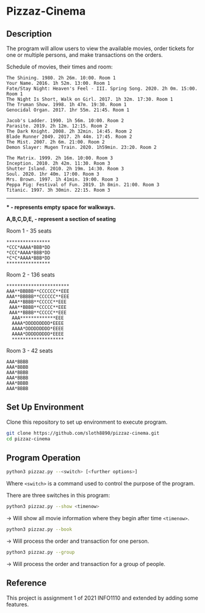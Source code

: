 # Pizzaz-Cinema

## Description

The program will allow users to view the available movies, order tickets for one or multiple persons, and make transactions on the orders.

Schedule of movies, their times and room:
```
The Shining. 1980. 2h 26m. 10:00. Room 1
Your Name. 2016. 1h 52m. 13:00. Room 1
Fate/Stay Night: Heaven's Feel - III. Spring Song. 2020. 2h 0m. 15:00. Room 1
The Night Is Short, Walk on Girl. 2017. 1h 32m. 17:30. Room 1
The Truman Show. 1998. 1h 47m. 19:30. Room 1
Genocidal Organ. 2017. 1hr 55m. 21:45. Room 1

Jacob's Ladder. 1990. 1h 56m. 10:00. Room 2
Parasite. 2019. 2h 12m. 12:15. Room 2
The Dark Knight. 2008. 2h 32min. 14:45. Room 2
Blade Runner 2049. 2017. 2h 44m. 17:45. Room 2
The Mist. 2007. 2h 6m. 21:00. Room 2
Demon Slayer: Mugen Train. 2020. 1h59min. 23:20. Room 2

The Matrix. 1999. 2h 16m. 10:00. Room 3
Inception. 2010. 2h 42m. 11:30. Room 3
Shutter Island. 2010. 2h 19m. 14:30. Room 3
Soul. 2020. 1hr 40m. 17:00. Room 3
Mrs. Brown. 1997. 1h 41min. 19:00. Room 3
Peppa Pig: Festival of Fun. 2019. 1h 8min. 21:00. Room 3
Titanic. 1997. 3h 30min. 22:15. Room 3
```
***

__* - represents empty space for walkways.__ 

__A,B,C,D,E, - represent a section of seating__

Room 1 - 35 seats
```
****************
*CCC*AAAA*BBB*DD
*CCC*AAAA*BBB*DD
*C*C*AAAA*BBB*DD
****************
```
Room 2 - 136 seats
```
***********************
AAA**BBBBB**CCCCCC**EEE
AAA**BBBBB**CCCCCC**EEE
 AAA**BBBB**CCCCC**EEE
 AAA**BBBB**CCCCC**EEE
 AAA**BBBB**CCCCC**EEE
  AAA*************EEE
  AAAA*DDDDDDDDD*EEEE
  AAAA*DDDDDDDDD*EEEE
  AAAA*DDDDDDDDD*EEEE
  *******************
```
Room 3 - 42 seats
```
AAA*BBBB
AAA*BBBB
AAA*BBBB
AAA*BBBB
AAA*BBBB
AAA*BBBB
```

## Set Up Environment
Clone this repository to set up environment to execute program.

```bash
git clone https://github.com/sloth8890/pizzaz-cinema.git
cd pizzaz-cinema
```

## Program Operation

```bash
python3 pizzaz.py --<switch> [<further options>]
```

Where ```<switch>``` is a command used to control the purpose of the program.

There are three switches in this program:

```bash
python3 pizzaz.py --show <timenow>
```
-> Will show all movie information where they begin after time ```<timenow>```.
```bash
python3 pizzaz.py --book
```
-> Will process the order and transaction for one person.
```bash
python3 pizzaz.py --group
```
-> Will process the order and transaction for a group of people.




## Reference
This project is assignment 1 of 2021 INFO1110 and extended by adding some features.  

